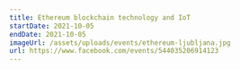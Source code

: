 ```yaml
---
title: Ethereum blockchain technology and IoT
startDate: 2021-10-05
endDate: 2021-10-05
imageUrl: /assets/uploads/events/ethereum-ljubljana.jpg
url: https://www.facebook.com/events/544035206914123
---
```

